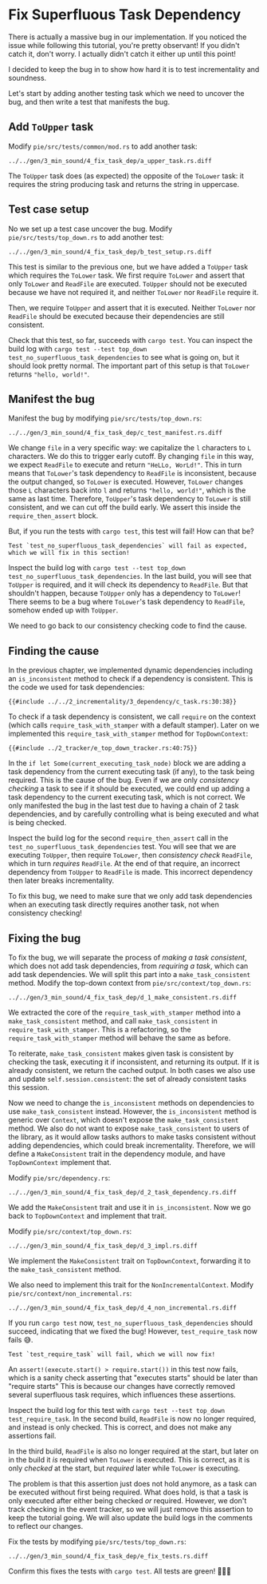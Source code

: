 # Fix Superfluous Task Dependency

There is actually a massive bug in our implementation.
If you noticed the issue while following this tutorial, you're pretty observant!
If you didn't catch it, don't worry. 
I actually didn't catch it either up until this point!

I decided to keep the bug in to show how hard it is to test incrementality and soundness.

Let's start by adding another testing task which we need to uncover the bug, and then write a test that manifests the bug.

## Add `ToUpper` task

Modify `pie/src/tests/common/mod.rs` to add another task:

```diff2html fromfile linebyline
../../gen/3_min_sound/4_fix_task_dep/a_upper_task.rs.diff
```

The `ToUpper` task does (as expected) the opposite of the `ToLower` task: it requires the string producing task and returns the string in uppercase.

## Test case setup

No we set up a test case uncover the bug.
Modify `pie/src/tests/top_down.rs` to add another test:

```diff2html fromfile linebyline
../../gen/3_min_sound/4_fix_task_dep/b_test_setup.rs.diff
```

This test is similar to the previous one, but we have added a `ToUpper` task which requires the `ToLower` task.
We first require `ToLower` and assert that only `ToLower` and `ReadFile` are executed.
`ToUpper` should not be executed because we have not required it, and neither `ToLower` nor `ReadFile` require it.

Then, we require `ToUpper` and assert that it is executed.
Neither `ToLower` nor `ReadFile` should be executed because their dependencies are still consistent.

Check that this test, so far, succeeds with `cargo test`.
You can inspect the build log with `cargo test --test top_down test_no_superfluous_task_dependencies` to see what is going on, but it should look pretty normal.
The important part of this setup is that `ToLower` returns `"hello, world!"`.

## Manifest the bug

Manifest the bug by modifying `pie/src/tests/top_down.rs`:
                    
```diff2html fromfile linebyline
../../gen/3_min_sound/4_fix_task_dep/c_test_manifest.rs.diff
```

We change `file` in a very specific way: we capitalize the `l` characters to `L` characters.
We do this to trigger early cutoff.
By changing `file` in this way, we expect `ReadFile` to execute and return `"HeLLo, WorLd!"`.
This in turn means that `ToLower`'s task dependency to `ReadFile` is inconsistent, because the output changed, so `ToLower` is executed.
However, `ToLower` changes those `L` characters back into `l` and returns `"hello, world!"`, which is the same as last time.
Therefore, `ToUpper`'s task dependency to `ToLower` is still consistent, and we can cut off the build early.
We assert this inside the `require_then_assert` block.

But, if you run the tests with `cargo test`, this test will fail!
How can that be?

```admonish warning
Test `test_no_superfluous_task_dependencies` will fail as expected, which we will fix in this section!
```

Inspect the build log with `cargo test --test top_down test_no_superfluous_task_dependencies`.
In the last build, you will see that `ToUpper` is required, and it will check its dependency to `ReadFile`.
But that shouldn't happen, because `ToUpper` only has a dependency to `ToLower`!
There seems to be a bug where `ToLower`'s task dependency to `ReadFile`, somehow ended up with `ToUpper`.

We need to go back to our consistency checking code to find the cause.

## Finding the cause

In the previous chapter, we implemented dynamic dependencies including an `is_inconsistent` method to check if a dependency is consistent.
This is the code we used for task dependencies:

```rust,
{{#include ../../2_incrementality/3_dependency/c_task.rs:30:38}}
```

To check if a task dependency is consistent, we call `require` on the context (which calls `require_task_with_stamper` with a default stamper).
Later on we implemented this `require_task_with_stamper` method for `TopDownContext`:

```rust,
{{#include ../2_tracker/e_top_down_tracker.rs:40:75}}
```

In the `if let Some(current_executing_task_node)` block we are adding a task dependency from the current executing task (if any), to the task being required.
This is the cause of the bug.
Even if we are only _consistency checking_ a task to see if it should be executed, we could end up adding a task dependency to the current executing task, which is not correct.
We only manifested the bug in the last test due to having a chain of 2 task dependencies, and by carefully controlling what is being executed and what is being checked.

Inspect the build log for the second `require_then_assert` call in the `test_no_superfluous_task_dependencies` test.
You will see that we are executing `ToUpper`, then require `ToLower`, then _consistency check_ `ReadFile`, which in turn _requires_ `ReadFile`.
At the end of that require, an incorrect dependency from `ToUpper` to `ReadFile` is made.
This incorrect dependency then later breaks incrementality.

To fix this bug, we need to make sure that we only add task dependencies when an executing task directly requires another task, not when consistency checking!

## Fixing the bug

To fix the bug, we will separate the process of _making a task consistent_, which does not add task dependencies, from _requiring a task_, which can add task dependencies.
We will split this part into a `make_task_consistent` method.
Modify the top-down context from `pie/src/context/top_down.rs`:

```diff2html fromfile
../../gen/3_min_sound/4_fix_task_dep/d_1_make_consistent.rs.diff
```

We extracted the core of the `require_task_with_stamper` method into a `make_task_consistent` method, and call `make_task_consistent` in `require_task_with_stamper`.
This is a refactoring, so the `require_task_with_stamper` method will behave the same as before.

To reiterate, `make_task_consistent` makes given task is consistent by checking the task, executing it if inconsistent, and returning its output.
If it is already consistent, we return the cached output.
In both cases we also use and update `self.session.consistent`: the set of already consistent tasks this session. 

Now we need to change the `is_inconsistent` methods on dependencies to use `make_task_consistent` instead.
However, the `is_inconsistent` method is generic over `Context`, which doesn't expose the `make_task_consistent` method.
We also do not want to expose `make_task_consistent` to users of the library, as it would allow tasks authors to make tasks consistent without adding dependencies, which could break incrementality.
Therefore, we will define a `MakeConsistent` trait in the dependency module, and have `TopDownContext` implement that.

Modify `pie/src/dependency.rs`:

```diff2html fromfile
../../gen/3_min_sound/4_fix_task_dep/d_2_task_dependency.rs.diff
```

We add the `MakeConsistent` trait and use it in `is_inconsistent`. 
Now we go back to `TopDownContext` and implement that trait.

Modify `pie/src/context/top_down.rs`:

```diff2html fromfile
../../gen/3_min_sound/4_fix_task_dep/d_3_impl.rs.diff
```

We implement the `MakeConsistent` trait on `TopDownContext`, forwarding it to the `make_task_consistent` method.

We also need to implement this trait for the `NonIncrementalContext`.
Modify `pie/src/context/non_incremental.rs`:

```diff2html fromfile
../../gen/3_min_sound/4_fix_task_dep/d_4_non_incremental.rs.diff
```

If you run `cargo test` now, `test_no_superfluous_task_dependencies` should succeed, indicating that we fixed the bug!
However, `test_require_task` now fails 😅.

```admonish warning
Test `test_require_task` will fail, which we will now fix!
```

An `assert!(execute.start() > require.start())` in this test now fails, which is a sanity check asserting that "executes starts" should be later than "require starts"
This is because our changes have correctly removed several superfluous task requires, which influences these assertions.

Inspect the build log for this test with `cargo test --test top_down test_require_task`.
In the second build, `ReadFile` is now no longer required, and instead is only checked.
This is correct, and does not make any assertions fail.

In the third build, `ReadFile` is also no longer required at the start, but later on in the build it _is_ required when `ToLower` is executed.
This is correct, as it is only _checked_ at the start, but _required_ later while `ToLower` is executing.

The problem is that this assertion just does not hold anymore, as a task can be executed without first being required.
What does hold, is that a task is only executed after either being checked _or_ required.
However, we don't track checking in the event tracker, so we will just remove this assertion to keep the tutorial going.
We will also update the build logs in the comments to reflect our changes.

Fix the tests by modifying `pie/src/tests/top_down.rs`:
                    
```diff2html fromfile
../../gen/3_min_sound/4_fix_task_dep/e_fix_tests.rs.diff
```

Confirm this fixes the tests with `cargo test`.
All tests are green! 🎉🎉🎉
